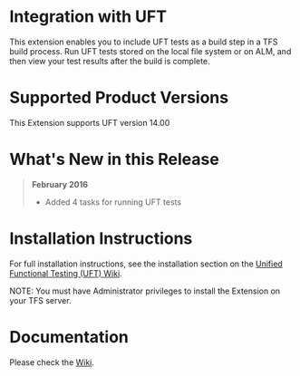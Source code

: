 # Integration with UFT

This extension enables you to include UFT tests as a build step in a TFS build process. Run UFT tests stored on the local file system or on ALM, and then view your test results after the build is complete.

# Supported Product Versions

This Extension supports UFT version 14.00

# What's New in this Release

> **February 2016**
> - Added 4 tasks for running UFT tests

# Installation Instructions

For full installation instructions, see the installation section on the [Unified Functional Testing (UFT) Wiki](https://github.com/hpsa/ADM-TFS-Extension/wiki/Unified-Functional-Testing-%28UFT%29-TFS-Extension).

NOTE: You must have Administrator privileges to install the Extension on your TFS server.

# Documentation

Please check the [Wiki](https://github.com/hpsa/ADM-TFS-Extension/wiki/Unified-Functional-Testing-%28UFT%29-TFS-Extension).

